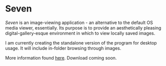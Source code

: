 # Seven

_Seven_ is an image-viewing application - an alternative to the default OS media viewer, essentially. Its purpose is to provide an aesthetically pleasing digital-gallery-esque environment in which to view locally saved images.

I am currently creating the standalone version of the program for desktop usage. It will include in-folder browsing through images.

More information found [here](http://v-os.ca/seven). Download coming soon.